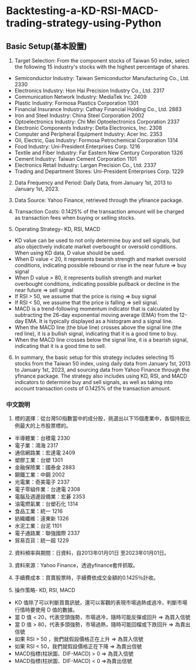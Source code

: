 # Backtesting-a-KD-RSI-MACD-trading-strategy-using-Python

## Basic Setup(基本設置)
1. Target Selection: From the component stocks of Taiwan 50 index, select the following 15 industry's stocks with the highest percentage of shares.

* Semiconductor Industry: Taiwan Semiconductor Manufacturing Co., Ltd. 2330
* Electronics Industry: Hon Hai Precision Industry Co., Ltd. 2317
* Communication Network Industry: MediaTek Inc. 2409
* Plastic Industry: Formosa Plastics Corporation 1301
* Financial Insurance Industry: Cathay Financial Holding Co., Ltd. 2883
* Iron and Steel Industry: China Steel Corporation 2002
* Optoelectronics Industry: Chi Mei Optoelectronics Corporation 2337
* Electronic Components Industry: Delta Electronics, Inc. 2308
* Computer and Peripheral Equipment Industry: Acer Inc. 2353
* Oil, Electric, Gas Industry: Formosa Petrochemical Corporation 1314
* Food Industry: Uni-President Enterprises Corp. 1216
* Textile and Fiber Industry: Far Eastern New Century Corporation 1326
* Cement Industry: Taiwan Cement Corporation 1101
* Electronics Retail Industry: Largan Precision Co., Ltd. 2337
* Trading and Department Stores: Uni-President Enterprises Corp. 1229
2. Data Frequency and Period: Daily Data, from January 1st, 2013 to January 1st, 2023.

3. Data Source: Yahoo Finance, retrieved through the yfinance package.

4. Transaction Costs: 0.1425% of the transaction amount will be charged as transaction fees when buying or selling stocks.

5. Operating Strategy- KD, RSI, MACD

* KD value can be used to not only determine buy and sell signals, but also objectively indicate market overbought or oversold conditions. When using KD data, D value should be used.
* When D value < 20, it represents bearish strength and market oversold conditions, indicating possible rebound or rise in the near future => buy signal
* When D value > 80, it represents bullish strength and market overbought conditions, indicating possible pullback or decline in the near future => sell signal
* If RSI > 50, we assume that the price is rising => buy signal
* If RSI < 50, we assume that the price is falling => sell signal.
* MACD is a trend-following momentum indicator that is calculated by subtracting the 26-day exponential moving average (EMA) from the 12-day EMA. It is typically displayed as a histogram and a signal line.
* When the MACD line (the blue line) crosses above the signal line (the red line), it is a bullish signal, indicating that it is a good time to buy.
* When the MACD line crosses below the signal line, it is a bearish signal, indicating that it is a good time to sell.

6. In summary, the basic setup for this strategy includes selecting 15 stocks from the Taiwan 50 index, using daily data from January 1st, 2013 to January 1st, 2023, and sourcing data from Yahoo Finance through the yfinance package. The strategy also includes using KD, RSI, and MACD indicators to determine buy and sell signals, as well as taking into account transaction costs of 0.1425% of the transaction amount.
### 中文說明
1. 標的選擇：從台灣50指數當中的成分股，挑選出以下15個產業中，各個持股比例最大的上市股票標的。  

* 半導體業：台積電 2330  
* 電子業：鴻海 2317  
* 通信網路業：宏達電 2409  
* 塑膠工業：台塑 1301  
* 金融保險業：國泰金 2883  
* 鋼鐵工業：中鋼 2002  
* 光電業：奇美電子 2337   
* 電子零組件業：台達電 2308  
* 電腦及週邊設備業：宏碁 2353   
* 油電燃氣業：台塑石化 1314  
* 食品工業：統一 1216  
* 紡織纖維：遠東新 1326  
* 水泥工業：台泥 1101  
* 電子通路業：聯強國際 2337   
* 貿易百貨：統一超 1229  
2. 資料頻率與期間：日資料，自2013年01月01日 至2023年01月01日。
3. 資料來源：Yahoo Finance，透過yfinance套件抓取。
4. 手續費成本：買賣股票時，手續費依成交金額的0.1425％計收。

5. 操作策略- KD, RSI, MACD
* KD 值除了可以判斷買賣訊號，還可以客觀的表現市場過熱或過冷，判斷市場行情時要使用 D 值的數據。  
* 當 D 值 < 20，代表空頭強勢，市場過冷，隨時可能反彈或回升 => 為買入信號  
* 當 D 值 > 80，代表多頭強勢，市場過熱，隨時可能回檔或下跌回升 => 為賣出信號  
* 如果 RSI  > 50 ，我們就假設價格正在上升 =>  為買入信號   
* 如果 RSI < 50，我們就假設價格正在下降 => 為賣出信號  
* MACD指標(柱狀圖、DIF-MACD) > 0 => 為買入信號   
* MACD指標(柱狀圖、DIF-MACD) < 0 =>為賣出信號  
